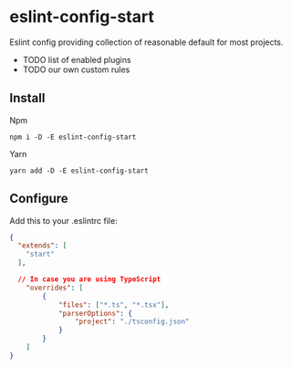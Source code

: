 # eslint-config-start

Eslint config providing collection of reasonable default for most projects.

- TODO list of enabled plugins
- TODO our own custom rules

## Install

Npm

```shell
npm i -D -E eslint-config-start
```

Yarn

```shell
yarn add -D -E eslint-config-start
```

## Configure

Add this to your .eslintrc file:

```json
{
  "extends": [
    "start"
  ],

  // In case you are using TypeScript
	"overrides": [
		{
			"files": ["*.ts", "*.tsx"],
			"parserOptions": {
				"project": "./tsconfig.json"
			}
		}
	]
}
```
